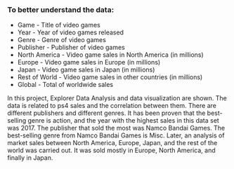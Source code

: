 ### To better understand the data:

* Game - Title of video games
* Year - Year of video games released
* Genre - Genre of video games
* Publisher - Publisher of video games
* North America - Video game sales in North America (in millions)
* Europe - Video game sales in Europe (in millions)
* Japan - Video game sales in Japan (in millions)
* Rest of World - Video game sales in other countries (in millions)
* Global - Total of worldwide sales

In this project, Explorer Data Analysis and data visualization are shown.
The data is related to ps4 sales and the correlation between them.
There are different publishers and different genres. It has been proven that the best-selling genre is action, and the year with the highest sales in this data set was 2017.
The publisher that sold the most was Namco Bandai Games.
The best-selling genre from Namco Bandai Games is Misc.
Later, an analysis of market sales between North America, Europe, Japan, and the rest of the world was carried out.
It was sold mostly in Europe, North America, and finally in Japan.